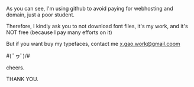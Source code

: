 
As you can see, I'm using github to avoid paying for webhosting and domain, just a poor student.

Therefore, I kindly ask you to not download font files, it's my work, and it's NOT free (because I pay many efforts on it)


But if you want buy my typefaces, contact me x.gao.work@gmail.coom

#\( ﾟヮﾟ)/#

cheers.

THANK YOU.
